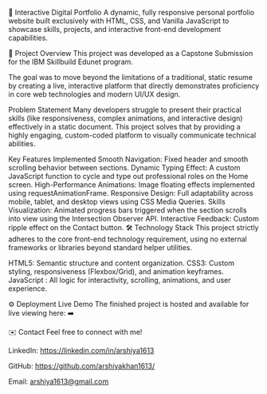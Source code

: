 🚀 Interactive Digital Portfolio
A dynamic, fully responsive personal portfolio website built exclusively with HTML, CSS, and Vanilla JavaScript to showcase skills, projects, and interactive front-end development capabilities.

🌟 Project Overview
This project was developed as a Capstone Submission for the IBM Skillbuild Edunet program.

The goal was to move beyond the limitations of a traditional, static resume by creating a live, interactive platform that directly demonstrates proficiency in core web technologies and modern UI/UX design.

Problem Statement
Many developers struggle to present their practical skills (like responsiveness, complex animations, and interactive design) effectively in a static document. This project solves that by providing a highly engaging, custom-coded platform to visually communicate technical abilities.

Key Features Implemented
Smooth Navigation: Fixed header and smooth scrolling behavior between sections.
Dynamic Typing Effect: A custom JavaScript function to cycle and type out professional roles on the Home screen.
High-Performance Animations: Image floating effects implemented using requestAnimationFrame.
Responsive Design: Full adaptability across mobile, tablet, and desktop views using CSS Media Queries.
Skills Visualization: Animated progress bars triggered when the section scrolls into view using the Intersection Observer API.
Interactive Feedback: Custom ripple effect on the Contact button.
🛠️ Technology Stack
This project strictly adheres to the core front-end technology requirement, using no external frameworks or libraries beyond standard helper utilities.

HTML5: Semantic structure and content organization.
CSS3: Custom styling, responsiveness (Flexbox/Grid), and animation keyframes.
JavaScript : All logic for interactivity, scrolling, animations, and user experience.


⚙️ Deployment 
Live Demo
The finished project is hosted and available for live viewing here: ➡️


✉️ Contact
Feel free to connect with me!

LinkedIn: https://linkedin.com/in/arshiya1613

GitHub: https://github.com/arshiyakhan1613/

Email: arshiya1613@gmail.com
